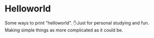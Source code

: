 # Helloworld
Some ways to print "helloworld".
✋Just for personal studying and fun.
Making simple things as more complicated as it could be.

